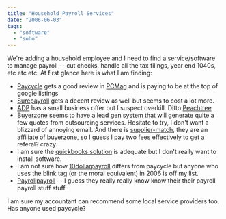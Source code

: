 ```yaml
---
title: "Household Payroll Services"
date: "2006-06-03"
tags: 
  - "software"
  - "soho"
---
```


We're adding a household employee and I need to find a service/software to manage payroll -- cut checks, handle all the tax filings, year end 1040s, etc etc etc. At first glance here is what I am finding:

- [Paycycle](http://www.paycycle.com/) gets a good review in [PCMag](http://www.pcmag.com/article2/0,1759,1962506,00.asp) and is paying to be at the top of google listings
- [Surepayroll](http://www.surepayroll.com/) gets a decent review as well but seems to cost a lot more.
- [ADP](http://www.sbs.adp.com/?source=PPC-GO) has a small business offer but I suspect overkill. Ditto [Peachtree](http://www.peachtree.com/gateway/pps/integration.cfm?gcid=S17597x001-smb_integ&keyword=small%20business%20payroll)
- [Buyerzone](http://www.buyerzone.com/personnel/payroll/qz_questions_265.jhtml) seems to have a lead gen system that will generate quite a few quotes from outsourcing services. Hesitate to try, I don't want a blizzard of annoying email. And there is [supplier-match](http://www.supplier-match.com/content_index.jsp?c=Payroll&su=service%20providers&id=1083957938281003027&partner=personnel/payroll/qz_questions_265.jhtml), they are an affiliate of buyerzone, so I guess I pay two fees effectively to get a referal? crazy.
- I am sure the [quickbooks solution](http://www.payroll.com/) is adequate but I don't really want to install software.
- I am not sure how [10dollarpayroll](http://www.10dollarpayroll.com/) differs from paycycle but anyone who uses the blink tag (or the moral equivalent) in 2006 is off my list.
- [Payrollpayroll](http://www.payrollpayroll.com/index-ppc.html) -- I guess they really really know know their their payroll payroll stuff stuff.

I am sure my accountant can recommend some local service providers too. Has anyone used paycycle?
